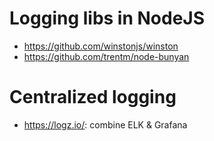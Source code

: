 # Logging libs in NodeJS
- https://github.com/winstonjs/winston
- https://github.com/trentm/node-bunyan

# Centralized logging
- https://logz.io/: combine ELK & Grafana
